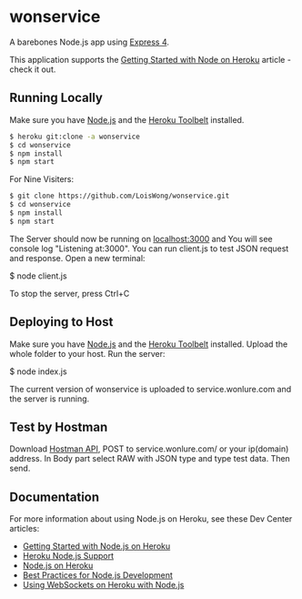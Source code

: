 # wonservice

A barebones Node.js app using [Express 4](http://expressjs.com/).

This application supports the [Getting Started with Node on Heroku](https://devcenter.heroku.com/articles/getting-started-with-nodejs) article - check it out.

## Running Locally

Make sure you have [Node.js](http://nodejs.org/) and the [Heroku Toolbelt](https://toolbelt.heroku.com/) installed.

```sh
$ heroku git:clone -a wonservice
$ cd wonservice
$ npm install
$ npm start

```
For Nine Visiters:

```sh
$ git clone https://github.com/LoisWong/wonservice.git
$ cd wonservice
$ npm install
$ npm start

```

The Server should now be running on [localhost:3000](http://localhost:3000/) and You will see console log "Listening at:3000".
You can run client.js to test JSON request and response. Open a new terminal:

$ node client.js

To stop the server, press Ctrl+C

## Deploying to Host

Make sure you have [Node.js](http://nodejs.org/) and the [Heroku Toolbelt](https://toolbelt.heroku.com/) installed.
Upload the whole folder to your host. Run the server:

$ node index.js

The current version of wonservice is uploaded to service.wonlure.com and the server is running. 

## Test by Hostman

Download [Hostman API](https://www.getpostman.com/), POST to service.wonlure.com/ or your ip(domain) address.
In Body part select RAW with JSON type and type test data. Then send. 


## Documentation

For more information about using Node.js on Heroku, see these Dev Center articles:

- [Getting Started with Node.js on Heroku](https://devcenter.heroku.com/articles/getting-started-with-nodejs)
- [Heroku Node.js Support](https://devcenter.heroku.com/articles/nodejs-support)
- [Node.js on Heroku](https://devcenter.heroku.com/categories/nodejs)
- [Best Practices for Node.js Development](https://devcenter.heroku.com/articles/node-best-practices)
- [Using WebSockets on Heroku with Node.js](https://devcenter.heroku.com/articles/node-websockets)
